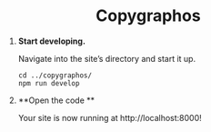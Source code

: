 
<h1 align="center">
  Copygraphos
</h1>

1.  **Start developing.**

    Navigate into the site’s directory and start it up.

    ```shell
    cd ../copygraphos/
    npm run develop
    ```

2.  **Open the code **

    Your site is now running at http://localhost:8000!
